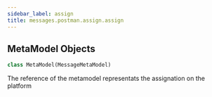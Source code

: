 ```yaml
---
sidebar_label: assign
title: messages.postman.assign.assign
---
```


## MetaModel Objects

```python
class MetaModel(MessageMetaModel)
```

The reference of the metamodel representats the assignation on the platform

